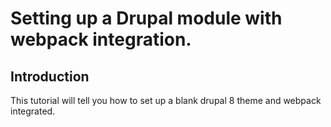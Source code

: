 # Setting up a Drupal module with webpack integration.
## Introduction
This tutorial will tell you how to set up a blank drupal 8 theme and webpack
integrated.

